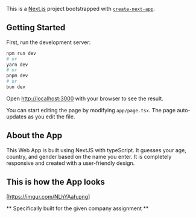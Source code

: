This is a [Next.js](https://nextjs.org/) project bootstrapped with [`create-next-app`](https://github.com/vercel/next.js/tree/canary/packages/create-next-app).

## Getting Started

First, run the development server:

```bash
npm run dev
# or
yarn dev
# or
pnpm dev
# or
bun dev
```

Open [http://localhost:3000](http://localhost:3000) with your browser to see the result.

You can start editing the page by modifying `app/page.tsx`. The page auto-updates as you edit the file.


## About the App

This Web App is built using NextJS with typeScript.
It guesses your age, country, and gender based on the name you enter. 
It is completely responsive and created with a user-friendly design.


## This is how the App looks
[https://imgur.com/NLhYAah.png]

** Specifically built for the given company assignment **
